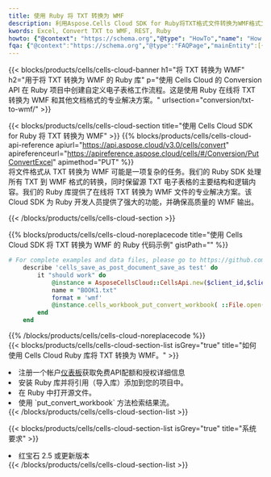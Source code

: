 ```yaml
---
title: 使用 Ruby 将 TXT 转换为 WMF
description: 利用Aspose.Cells Cloud SDK for Ruby将TXT格式文件转换为WMF格式文件。
kwords: Excel, Convert TXT to WMF, REST, Ruby
howto: {"@context": "https://schema.org","@type": "HowTo","name": "How to convert TXT to WMF using the Cells Cloud Ruby library.","description": "How to convert TXT to WMF using the Cells Cloud Ruby library.","image": {"@type": "ImageObject"},"url": "/ruby/conversion/txt-to-wmf/","step": [{ "@type": "HowToStep","name": "How to convert TXT to WMF using the Cells Cloud Ruby library. step 1", "image": {"@type": "ImageObject",},"url": "/ruby/conversion/txt-to-wmf/","text": "Register an account at <a href='https://dashboard.aspose.cloud/'>Dashboard</a> to get free API quota & authorization details",},{ "@type": "HowToStep","name": "How to convert TXT to WMF using the Cells Cloud Ruby library. step 1", "image": {"@type": "ImageObject",},"url": "/ruby/conversion/txt-to-wmf/","text": "Install Ruby library and add the reference (import the library) to your project.",},{ "@type": "HowToStep","name": "How to convert TXT to WMF using the Cells Cloud Ruby library. step 1", "image": {"@type": "ImageObject",},"url": "/ruby/conversion/txt-to-wmf/","text": "Open the source file in Ruby.",},{ "@type": "HowToStep","name": "How to convert TXT to WMF using the Cells Cloud Ruby library. step 1", "image": {"@type": "ImageObject",},"url": "/ruby/conversion/txt-to-wmf/","text": "Use the `put_convert_workbook` method to retrieve the resulting stream.",}, ],"supply": {"@type": "HowToSupply","name": "document"},"tool": [{"@type": "HowToTool","name": "RubyMine, Visual Studio Code, Aptana Studio, NetBeans"},{"@type": "HowToTool","name": "Aspose Cells"}],"totalTime": "PT6M"}
fqa: {"@context":"https://schema.org","@type":"FAQPage","mainEntity":[{"@type":"Question","name":"Why convert file formats in C# using REST API?","acceptedAnswer":{"@type":"Answer","text":"Documents are encoded in many ways, and some files may be incompatible with the software you use. To open and read such files, just convert them to appropriate file formats.<br/><ol><li>Install .NET SDK and add the reference (import the library) to your project.</li><li>Open the source file in C# using REST API.</li><li>Call the PutConvertWorkbookRequest() method, passing an output filename with required extension.</li><li>Get the result of conversion as a separate file.</li></ol>"}},{"@type":"Question","name":"What file formats can I convert with your C# library?","acceptedAnswer":{"@type":"Answer","text":"We support a variety of file formats for conversion using .NET library, including XLSX, Excel, xls , PDF, CSV, HTML, Markdown, XML, PNG, JPG, TIFF, Json, TXT and many more."}},{"@type":"Question","name":"What is the maximum allowed file size for conversion using this .NET library?","acceptedAnswer":{"@type":"Answer","text":"There are no file size limits for format conversions using .NET library."}}]}
---
```

{{< blocks/products/cells/cells-cloud-banner h1="将 TXT 转换为 WMF" h2="用于将 TXT 转换为 WMF 的 Ruby 库" p="使用 Cells Cloud 的 Conversion API 在 Ruby 项目中创建自定义电子表格工作流程。这是使用 Ruby 在线将 TXT 转换为 WMF 和其他文档格式的专业解决方案。" urlsection="conversion/txt-to-wmf/" >}}

{{< blocks/products/cells/cells-cloud-section title="使用 Cells Cloud SDK for Ruby 将 TXT 转换为 WMF" >}}
{{% blocks/products/cells/cells-cloud-api-reference apiurl="https://api.aspose.cloud/v3.0/cells/convert" apireferenceurl="https://apireference.aspose.cloud/cells/#/Conversion/PutConvertExcel" apimethod="PUT" %}}
<br/>
将文件格式从 TXT 转换为 WMF 可能是一项复杂的任务。我们的 Ruby SDK 处理所有 TXT 到 WMF 格式的转换，同时保留源 TXT 电子表格的主要结构和逻辑内容。我们的 Ruby 库提供了在线将 TXT 转换为 WMF 文件的专业解决方案。该 Cloud SDK 为 Ruby 开发人员提供了强大的功能，并确保高质量的 WMF 输出。

{{< /blocks/products/cells/cells-cloud-section >}}

{{% blocks/products/cells/cells-cloud-noreplacecode title="使用 Cells Cloud SDK 将 TXT 转换为 WMF 的 Ruby 代码示例" gistPath="" %}}
 
```ruby
# For complete examples and data files, please go to https://github.com/aspose-cells-cloud/aspose-cells-cloud-ruby/
    describe 'cells_save_as_post_document_save_as test' do
        it "should work" do
            @instance = AsposeCellsCloud::CellsApi.new($client_id,$client_secret,"v3.0","https://api.aspose.cloud/")
            name = "BOOK1.txt"
            format = 'wmf'
            @instance.cells_workbook_put_convert_workbook( ::File.open(File.expand_path("data/"+name),"r")  {|io| io.read(io.size) },{:format=>format})     
        end
    end
```
 
{{% /blocks/products/cells/cells-cloud-noreplacecode %}}
<br/>
{{< blocks/products/cells/cells-cloud-section-list isGrey="true" title="如何使用 Cells Cloud Ruby 库将 TXT 转换为 WMF。" >}}
<li>注册一个帐户<a href="https://dashboard.aspose.cloud/">仪表板</a>获取免费API配额和授权详细信息</li>
<li>安装 Ruby 库并将引用（导入库）添加到您的项目中。</li>
<li>在 Ruby 中打开源文件。</li>
<li>使用 `put_convert_workbook` 方法检索结果流。</li>
{{< /blocks/products/cells/cells-cloud-section-list >}}

{{< blocks/products/cells/cells-cloud-section-list isGrey="true" title="系统要求" >}}
<li>红宝石 2.5 或更新版本</li>
{{< /blocks/products/cells/cells-cloud-section-list >}}
